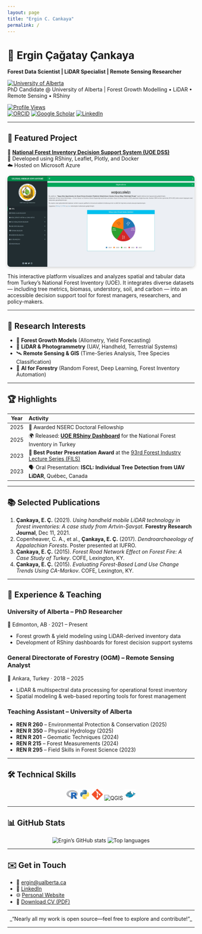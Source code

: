 ```yaml
---
layout: page
title: "Ergin C. Cankaya"
permalink: /
---
```


# 👋 Ergin Çağatay Çankaya  
**Forest Data Scientist | LiDAR Specialist | Remote Sensing Researcher**

[![University of Alberta][ualberta-badge]][ualberta]  
PhD Candidate @ University of Alberta | Forest Growth Modelling • LiDAR • Remote Sensing • RShiny

[![Profile Views][views-shield]][your-profile]  
[![ORCID][orcid-shield]][orcid] [![Google Scholar][gscholar-shield]][gscholar] [![LinkedIn][linkedin-shield]][linkedin]

---

## 🌟 Featured Project

🚀 **[National Forest Inventory Decision Support System (UOE DSS)](http://tuoe.me:3838/)**  
📍 Developed using RShiny, Leaflet, Plotly, and Docker  
☁️ Hosted on Microsoft Azure  

<p align="center">
  <a href="http://tuoe.me:3838/" target="_blank">
    <img src="/assets/images/img_1.jpg" alt="UOE Dashboard Preview" style="max-width: 100%; border-radius: 8px; box-shadow: 0 2px 8px rgba(0,0,0,0.2);" />
  </a>
</p>

This interactive platform visualizes and analyzes spatial and tabular data from Turkey’s National Forest Inventory (UOE). It integrates diverse datasets — including tree metrics, biomass, understory, soil, and carbon — into an accessible decision support tool for forest managers, researchers, and policy-makers.

---

## 🎯 Research Interests

- 🌲 **Forest Growth Models** (Allometry, Yield Forecasting)  
- 🚁 **LiDAR & Photogrammetry** (UAV, Handheld, Terrestrial Systems)  
- 🛰️ **Remote Sensing & GIS** (Time-Series Analysis, Tree Species Classification)  
- 🤖 **AI for Forestry** (Random Forest, Deep Learning, Forest Inventory Automation)

---

## 🏆 Highlights

| Year | Activity                                                                                           |
|:----:|:----------------------------------------------------------------------------------------------------|
| 2025 | 🏅 Awarded NSERC Doctoral Fellowship                                                               |
| 2025 | 🌍 Released: [**UOE RShiny Dashboard**](http://tuoe.me:3838/) for the National Forest Inventory in Turkey |
| 2023 | 🏅 **Best Poster Presentation Award** at the [93rd Forest Industry Lecture Series (FILS)](https://www.ualberta.ca/en/renewable-resources/events-and-lectures/forest-industry-lecture-series/index.html) |
| 2023 | 🗣 Oral Presentation: **ISCL: Individual Tree Detection from UAV LiDAR**, Québec, Canada            |

---

## 📚 Selected Publications <a name="publications"></a>

1. **Çankaya, E. Ç.** (2021). *Using handheld mobile LiDAR technology in forest inventories: A case study from Artvin-Şavşat*. **Forestry Research Journal**, Dec 11, 2021.  
2. Copenheaver, C. A., et al., **Çankaya, E. Ç.** (2017). *Dendroarchaeology of Appalachian Forests*. Poster presented at IUFRO.  
3. **Çankaya, E. Ç.** (2015). *Forest Road Network Effect on Forest Fire: A Case Study of Turkey*. COFE, Lexington, KY.  
4. **Çankaya, E. Ç.** (2015). *Evaluating Forest-Based Land Use Change Trends Using CA-Markov*. COFE, Lexington, KY.  

---

## 💼 Experience & Teaching

### University of Alberta – PhD Researcher  
📍 Edmonton, AB · 2021 – Present  
- Forest growth & yield modeling using LiDAR-derived inventory data  
- Development of RShiny dashboards for forest decision support systems  

### General Directorate of Forestry (OGM) – Remote Sensing Analyst  
📍 Ankara, Turkey · 2018 – 2025  
- LiDAR & multispectral data processing for operational forest inventory  
- Spatial modeling & web-based reporting tools for forest management  

### Teaching Assistant – University of Alberta  
- **REN R 260** – Environmental Protection & Conservation (2025)  
- **REN R 350** – Physical Hydrology (2025)  
- **REN R 201** – Geomatic Techniques (2024)  
- **REN R 215** – Forest Measurements (2024)  
- **REN R 295** – Field Skills in Forest Science (2023)

---

## 🛠️ Technical Skills

<p align="center">
  <img height="30" src="https://raw.githubusercontent.com/devicons/devicon/master/icons/r/r-original.svg" alt="R" />
  <img height="30" src="https://raw.githubusercontent.com/devicons/devicon/master/icons/python/python-original.svg" alt="Python" />
  <img height="30" src="https://raw.githubusercontent.com/devicons/devicon/master/icons/git/git-original.svg" alt="Git" />
  <img height="30" src="https://raw.githubusercontent.com/devicons/devicon/master/icons/qgis/qgis-original.svg" alt="QGIS" />
  <img height="30" src="https://raw.githubusercontent.com/devicons/devicon/master/icons/docker/docker-original.svg" alt="Docker" />
</p>

---

## 📊 GitHub Stats

<p align="center">
  <img src="https://github-readme-stats.vercel.app/api?username=ergincagataycankaya&show_icons=true&theme=dark" alt="Ergin’s GitHub stats" />
  <img src="https://github-readme-stats.vercel.app/api/top-langs/?username=ergincagataycankaya&layout=compact&theme=dark" alt="Top languages" />
</p>

---

## ✉️ Get in Touch

- 📧 ergin@ualberta.ca  
- 🔗 [LinkedIn][linkedin]  
- 🌐 [Personal Website](https://ergincagataycankaya.github.io/)  
- 📄 [Download CV (PDF)](/assets/docs/ErginCankaya_CV.pdf)

---

<div align="center">
_“Nearly all my work is open source—feel free to explore and contribute!”_  
</div>

---

<!-- Badges & Links -->
[ualberta]: https://www.ualberta.ca/  
[ualberta-badge]: https://img.shields.io/badge/University%20of%20Alberta-00529B?style=flat&logo=University%20of%20Alberta  
[views-shield]: https://komarev.com/ghpvc/?username=ergincagataycankaya&color=blue  
[your-profile]: https://github.com/ergincagataycankaya  
[orcid]: https://orcid.org/0000-0003-2553-8707  
[orcid-shield]: https://img.shields.io/badge/ORCID-0000--0003--2553--8707-1EBBEE?logo=orcid  
[gscholar]: https://scholar.google.com/citations?user=0uLZ3mEAAAAJ&hl=en&authuser=2  
[gscholar-shield]: https://img.shields.io/badge/Google%20Scholar-4055F1?logo=googlescholar  
[linkedin]: https://linkedin.com/in/ergincagataycankaya  
[linkedin-shield]: https://img.shields.io/badge/LinkedIn-Ergin%20%C3%87ankaya-0A66C2?logo=linkedin  
[cv]: https://ergincagataycankaya.github.io/

